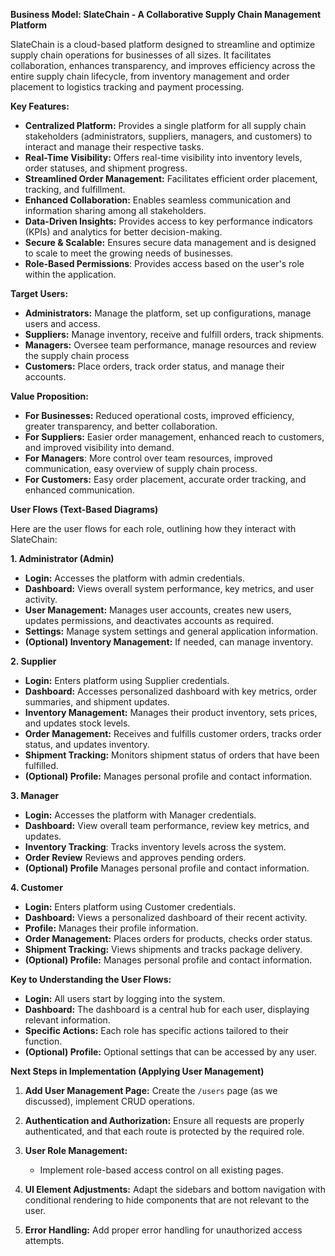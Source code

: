 **Business Model: SlateChain - A Collaborative Supply Chain Management Platform**

SlateChain is a cloud-based platform designed to streamline and optimize supply chain operations for businesses of all sizes. It facilitates collaboration, enhances transparency, and improves efficiency across the entire supply chain lifecycle, from inventory management and order placement to logistics tracking and payment processing.

**Key Features:**

- **Centralized Platform:** Provides a single platform for all supply chain stakeholders (administrators, suppliers, managers, and customers) to interact and manage their respective tasks.
- **Real-Time Visibility:** Offers real-time visibility into inventory levels, order statuses, and shipment progress.
- **Streamlined Order Management:** Facilitates efficient order placement, tracking, and fulfillment.
- **Enhanced Collaboration:** Enables seamless communication and information sharing among all stakeholders.
- **Data-Driven Insights:** Provides access to key performance indicators (KPIs) and analytics for better decision-making.
- **Secure & Scalable:** Ensures secure data management and is designed to scale to meet the growing needs of businesses.
- **Role-Based Permissions**: Provides access based on the user's role within the application.

**Target Users:**

- **Administrators:** Manage the platform, set up configurations, manage users and access.
- **Suppliers:** Manage inventory, receive and fulfill orders, track shipments.
- **Managers:** Oversee team performance, manage resources and review the supply chain process
- **Customers:** Place orders, track order status, and manage their accounts.

**Value Proposition:**

- **For Businesses:** Reduced operational costs, improved efficiency, greater transparency, and better collaboration.
- **For Suppliers:** Easier order management, enhanced reach to customers, and improved visibility into demand.
- **For Managers**: More control over team resources, improved communication, easy overview of supply chain process.
- **For Customers:** Easy order placement, accurate order tracking, and enhanced communication.

**User Flows (Text-Based Diagrams)**

Here are the user flows for each role, outlining how they interact with SlateChain:

**1. Administrator (Admin)**

- **Login:** Accesses the platform with admin credentials.
- **Dashboard:** Views overall system performance, key metrics, and user activity.
- **User Management:** Manages user accounts, creates new users, updates permissions, and deactivates accounts as required.
- **Settings:** Manage system settings and general application information.
- **(Optional) Inventory Management:** If needed, can manage inventory.

**2. Supplier**

- **Login:** Enters platform using Supplier credentials.
- **Dashboard:** Accesses personalized dashboard with key metrics, order summaries, and shipment updates.
- **Inventory Management:** Manages their product inventory, sets prices, and updates stock levels.
- **Order Management:** Receives and fulfills customer orders, tracks order status, and updates inventory.
- **Shipment Tracking:** Monitors shipment status of orders that have been fulfilled.
- **(Optional) Profile:** Manages personal profile and contact information.

**3. Manager**

- **Login:** Accesses the platform with Manager credentials.
- **Dashboard:** View overall team performance, review key metrics, and updates.
- **Inventory Tracking**: Tracks inventory levels across the system.
- **Order Review** Reviews and approves pending orders.
- **(Optional) Profile** Manages personal profile and contact information.

**4. Customer**

- **Login:** Enters platform using Customer credentials.
- **Dashboard:** Views a personalized dashboard of their recent activity.
- **Profile:** Manages their profile information.
- **Order Management:** Places orders for products, checks order status.
- **Shipment Tracking:** Views shipments and tracks package delivery.
- **(Optional) Profile:** Manages personal profile and contact information.

**Key to Understanding the User Flows:**

- **Login:** All users start by logging into the system.
- **Dashboard:** The dashboard is a central hub for each user, displaying relevant information.
- **Specific Actions:** Each role has specific actions tailored to their function.
- **(Optional) Profile:** Optional settings that can be accessed by any user.

**Next Steps in Implementation (Applying User Management)**

1.  **Add User Management Page:** Create the `/users` page (as we discussed), implement CRUD operations.

2.  **Authentication and Authorization:** Ensure all requests are properly authenticated, and that each route is protected by the required role.
3.  **User Role Management:**

    - Implement role-based access control on all existing pages.

4.  **UI Element Adjustments:** Adapt the sidebars and bottom navigation with conditional rendering to hide components that are not relevant to the user.
5.  **Error Handling:** Add proper error handling for unauthorized access attempts.
